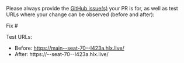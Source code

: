 Please always provide the [GitHub issue(s)](../issues) your PR is for, as well as test URLs where your change can be observed (before and after):

Fix #<gh-issue-id>

Test URLs:
- Before: https://main--seat-70--l423a.hlx.live/
- After: https://<branch>--seat-70--l423a.hlx.live/
